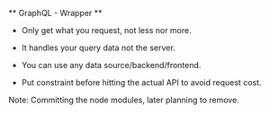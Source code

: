 ** GraphQL - Wrapper **

- Only get what you request, not less nor more.

- It handles your query data not the server.

- You can use any data source/backend/frontend.

- Put constraint before hitting the actual API to avoid request cost.

Note: Committing the node modules, later planning to remove. 